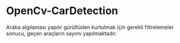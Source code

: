 # OpenCv-CarDetection
Araba algılaması yapılır gürültüden kurtulmak için gerekli filtrelemeler sonucu, geçen araçların sayımı yapılmaktadır.
